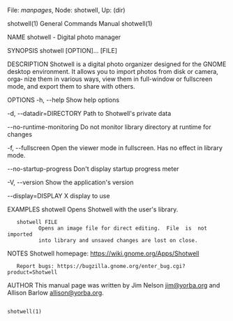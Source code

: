 File: *manpages*,  Node: shotwell,  Up: (dir)

shotwell(1)                 General Commands Manual                shotwell(1)



NAME
       shotwell - Digital photo manager


SYNOPSIS
       shotwell [OPTION]... [FILE]


DESCRIPTION
       Shotwell  is  a  digital photo organizer designed for the GNOME desktop
       environment.  It allows you to import photos from disk or camera, orga‐
       nize them in various ways, view them in full-window or fullscreen mode,
       and export them to share with others.


OPTIONS
       -h, --help Show help options

-d, --datadir=DIRECTORY
Path to Shotwell's private data

--no-runtime-monitoring
Do not monitor library directory at runtime for changes

-f, --fullscreen
Open the viewer mode in fullscreen. Has no effect in library mode.

--no-startup-progress
Don't display startup progress meter

-V, --version
Show the application's version

--display=DISPLAY
X display to use


EXAMPLES
       shotwell
              Opens Shotwell with the user's library.

       shotwell FILE
              Opens an image file for direct editing.  File  is  not  imported
              into library and unsaved changes are lost on close.


NOTES
       Shotwell homepage: https://wiki.gnome.org/Apps/Shotwell

       Report bugs: https://bugzilla.gnome.org/enter_bug.cgi?product=Shotwell


AUTHOR
       This  manual  page  was written by Jim Nelson jim@yorba.org and Allison
       Barlow allison@yorba.org.



                                                                   shotwell(1)
